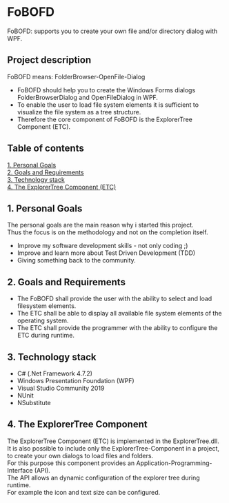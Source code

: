# FoBOFD
FoBOFD: supports you to create your own file and/or directory dialog with WPF.




## Project description

FoBOFD means: FolderBrowser-OpenFile-Dialog

* FoBOFD should help you to create the Windows Forms dialogs FolderBrowserDialog and OpenFileDialog in WPF.
* To enable the user to load file system elements it is sufficient to visualize the file system as a tree structure.
* Therefore the core component of FoBOFD is the ExplorerTree Component (ETC).

## Table of contents
[1. Personal Goals](#1-personal-goals)  
[2. Goals and Requirements](#2-goals-and-requirements)  
[3. Technology stack](#3-technology-stack)  
[4. The ExplorerTree Component (ETC)](#4-the-explorertree-component)

## 1. Personal Goals 

The personal goals are the main reason why i started this project.  
Thus the focus is on the methodology and not on the completion itself.

* Improve my software development skills - not only coding ;) 
* Improve and learn more about Test Driven Development (TDD)
* Giving something back to the community. 

## 2. Goals and Requirements
* The FoBOFD shall provide the user with the ability to select and load filesystem elements.
* The ETC shall be able to display all available file system elements of the operating system.	
* The ETC shall provide the programmer with the ability to configure the ETC during runtime.

## 3. Technology stack
* C# (.Net Framework 4.7.2)
* Windows Presentation Foundation (WPF)
* Visual Studio Community 2019
* NUnit
* NSubstitute


## 4. The ExplorerTree Component 

The ExplorerTree Component (ETC) is implemented in the ExplorerTree.dll.  
It is also possible to include only the ExplorerTree-Component in a project,  
to create your own dialogs to load files and folders.  
For this purpose this component provides an Application-Programming-Interface (API).  
The API allows an dynamic configuration of the explorer tree during runtime.  
For example the icon and text size can be configured. 




